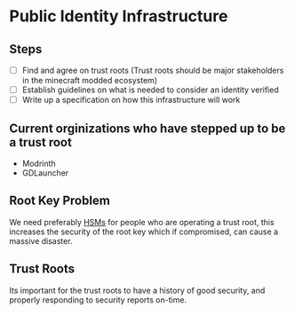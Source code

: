 # Public Identity Infrastructure

## Steps

- [ ] Find and agree on trust roots (Trust roots should be major stakeholders in the minecraft modded ecosystem)
- [ ] Establish guidelines on what is needed to consider an identity verified
- [ ] Write up a specification on how this infrastructure will work

## Current orginizations who have stepped up to be a trust root

- Modrinth
- GDLauncher

## Root Key Problem

We need preferably [HSMs](https://en.wikipedia.org/wiki/Hardware_security_module) for people who are operating a trust root, this increases the security of
the root key which if compromised, can cause a massive disaster.

## Trust Roots

Its important for the trust roots to have a history of good security, and properly responding to security reports on-time.

